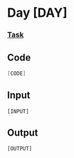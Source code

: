 # Day [DAY]
### [Task](https://adventofcode.com/2015/day/[DAY])
## Code
```java
[CODE]
```

## Input
```
[INPUT]
```

## Output
```
[OUTPUT]
```
